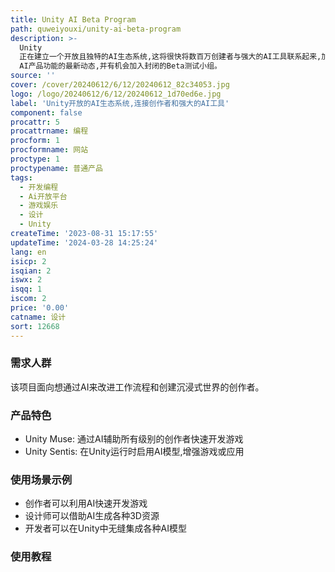 ```yaml
---
title: Unity AI Beta Program
path: quweiyouxi/unity-ai-beta-program
description: >-
  Unity
  正在建立一个开放且独特的AI生态系统,这将很快将数百万创建者与强大的AI工具联系起来,加快RT3D内容和体验的创作和交付,服务于全球数十亿用户。该项目通过AI来帮助创作者更快地创建和改进游戏。用户可以注册该计划,获得Unity
  AI产品功能的最新动态,并有机会加入封闭的Beta测试小组。
source: ''
cover: /cover/20240612/6/12/20240612_82c34053.jpg
logo: /logo/20240612/6/12/20240612_1d70ed6e.jpg
label: 'Unity开放的AI生态系统,连接创作者和强大的AI工具'
component: false
procattr: 5
procattrname: 编程
procform: 1
procformname: 网站
proctype: 1
proctypename: 普通产品
tags:
  - 开发编程
  - Ai开放平台
  - 游戏娱乐
  - 设计
  - Unity
createTime: '2023-08-31 15:17:55'
updateTime: '2024-03-28 14:25:24'
lang: en
isicp: 2
isqian: 2
iswx: 2
isqq: 1
iscom: 2
price: '0.00'
catname: 设计
sort: 12668
---
```




### 需求人群
该项目面向想通过AI来改进工作流程和创建沉浸式世界的创作者。

### 产品特色
- Unity Muse: 通过AI辅助所有级别的创作者快速开发游戏
- Unity Sentis: 在Unity运行时启用AI模型,增强游戏或应用

### 使用场景示例
- 创作者可以利用AI快速开发游戏
- 设计师可以借助AI生成各种3D资源
- 开发者可以在Unity中无缝集成各种AI模型

### 使用教程


  
